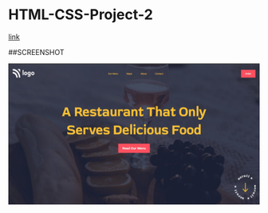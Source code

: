 # HTML-CSS-Project-2

[link](https://html-proj-2.netlify.app/)

##SCREENSHOT

![](./screenshot/proj-2.png)